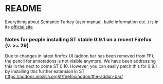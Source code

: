 # README #

Everything about Semantic Turkey (user manual, build information etc..) is in its [official site](http://semanticturkey.uniroma2.it/)

### Notes for people installing ST stable 0.9.1 on a recent Firefox (v. >= 29) ###

Due to changes in latest firefox UI (addon bar has been removed from FF), the pencil for annotations is not visible anymore. We have been addressing this in the next to come ST 0.10. However, you can easily patch this for 0.9.1 by installing this further extension in ST
https://addons.mozilla.org/it/firefox/addon/the-addon-bar/